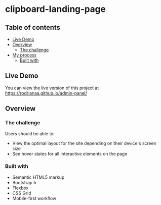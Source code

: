 # clipboard-landing-page


## Table of contents

- [Live Demo](#live-Demo)
- [Overview](#overview)
  - [The challenge](#the-challenge)
- [My process](#my-process)
  - [Built with](#built-with)

## Live Demo
You can view the live version of this project at https://rodrianaa.github.io/admin-panel/

## Overview

### The challenge

Users should be able to:

- View the optimal layout for the site depending on their device's screen size
- See hover states for all interactive elements on the page

### Built with

- Semantic HTML5 markup
- Bootstrap 5
- Flexbox
- CSS Grid
- Mobile-first workflow
